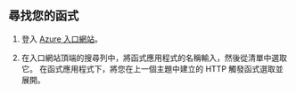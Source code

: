 ## <a name="find-your-function"></a>尋找您的函式    

1. 登入 [Azure 入口網站](https://portal.azure.com/)。 

2. 在入口網站頂端的搜尋列中，將函式應用程式的名稱輸入，然後從清單中選取它。 在函式應用程式下，將您在上一個主題中建立的 HTTP 觸發函式選取並展開。 